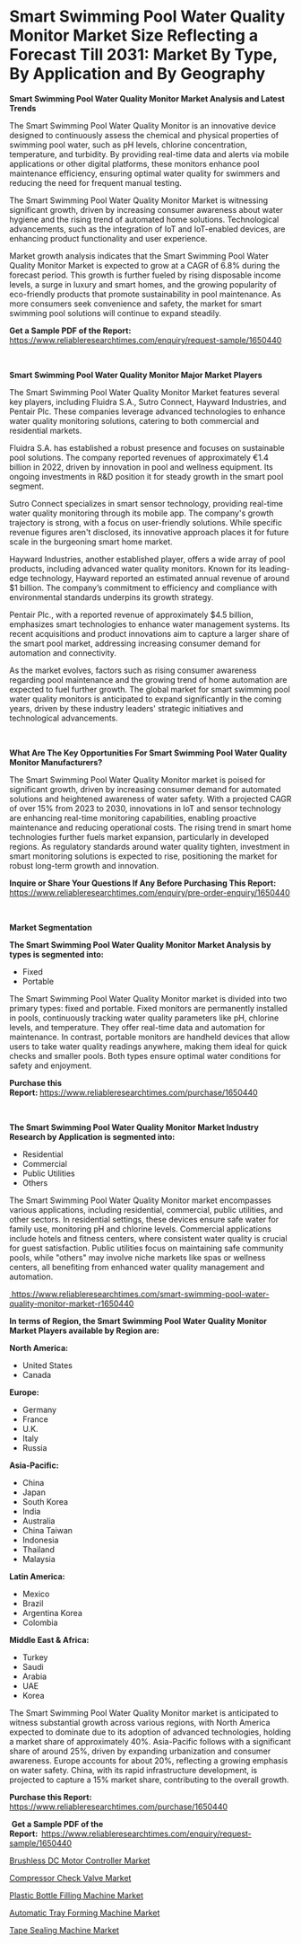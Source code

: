 <p><h1>Smart Swimming Pool Water Quality Monitor Market Size Reflecting a Forecast Till 2031: Market By Type, By Application and By Geography</h1></p><p><strong>Smart Swimming Pool Water Quality Monitor Market Analysis and Latest Trends</strong></p>
<p><p>The Smart Swimming Pool Water Quality Monitor is an innovative device designed to continuously assess the chemical and physical properties of swimming pool water, such as pH levels, chlorine concentration, temperature, and turbidity. By providing real-time data and alerts via mobile applications or other digital platforms, these monitors enhance pool maintenance efficiency, ensuring optimal water quality for swimmers and reducing the need for frequent manual testing.</p><p>The Smart Swimming Pool Water Quality Monitor Market is witnessing significant growth, driven by increasing consumer awareness about water hygiene and the rising trend of automated home solutions. Technological advancements, such as the integration of IoT and IoT-enabled devices, are enhancing product functionality and user experience. </p><p>Market growth analysis indicates that the Smart Swimming Pool Water Quality Monitor Market is expected to grow at a CAGR of 6.8% during the forecast period. This growth is further fueled by rising disposable income levels, a surge in luxury and smart homes, and the growing popularity of eco-friendly products that promote sustainability in pool maintenance. As more consumers seek convenience and safety, the market for smart swimming pool solutions will continue to expand steadily.</p></p>
<p><strong>Get a Sample PDF of the Report:&nbsp;</strong> <a href="https://www.reliableresearchtimes.com/enquiry/request-sample/1650440?utm_campaign=1582&utm_medium=2&utm_source=Github&utm_content=ia&utm_term=18102024&utm_id=smart-swimming-pool-water-quality-monitor">https://www.reliableresearchtimes.com/enquiry/request-sample/1650440</a></p>
<p>&nbsp;</p>
<p><strong>Smart Swimming Pool Water Quality Monitor Major Market Players</strong></p>
<p><p>The Smart Swimming Pool Water Quality Monitor Market features several key players, including Fluidra S.A., Sutro Connect, Hayward Industries, and Pentair Plc. These companies leverage advanced technologies to enhance water quality monitoring solutions, catering to both commercial and residential markets.</p><p>Fluidra S.A. has established a robust presence and focuses on sustainable pool solutions. The company reported revenues of approximately €1.4 billion in 2022, driven by innovation in pool and wellness equipment. Its ongoing investments in R&D position it for steady growth in the smart pool segment.</p><p>Sutro Connect specializes in smart sensor technology, providing real-time water quality monitoring through its mobile app. The company's growth trajectory is strong, with a focus on user-friendly solutions. While specific revenue figures aren't disclosed, its innovative approach places it for future scale in the burgeoning smart home market.</p><p>Hayward Industries, another established player, offers a wide array of pool products, including advanced water quality monitors. Known for its leading-edge technology, Hayward reported an estimated annual revenue of around $1 billion. The company’s commitment to efficiency and compliance with environmental standards underpins its growth strategy.</p><p>Pentair Plc., with a reported revenue of approximately $4.5 billion, emphasizes smart technologies to enhance water management systems. Its recent acquisitions and product innovations aim to capture a larger share of the smart pool market, addressing increasing consumer demand for automation and connectivity.</p><p>As the market evolves, factors such as rising consumer awareness regarding pool maintenance and the growing trend of home automation are expected to fuel further growth. The global market for smart swimming pool water quality monitors is anticipated to expand significantly in the coming years, driven by these industry leaders' strategic initiatives and technological advancements.</p></p>
<p>&nbsp;</p>
<p><strong>What Are The Key Opportunities For Smart Swimming Pool Water Quality Monitor Manufacturers?</strong></p>
<p><p>The Smart Swimming Pool Water Quality Monitor market is poised for significant growth, driven by increasing consumer demand for automated solutions and heightened awareness of water safety. With a projected CAGR of over 15% from 2023 to 2030, innovations in IoT and sensor technology are enhancing real-time monitoring capabilities, enabling proactive maintenance and reducing operational costs. The rising trend in smart home technologies further fuels market expansion, particularly in developed regions. As regulatory standards around water quality tighten, investment in smart monitoring solutions is expected to rise, positioning the market for robust long-term growth and innovation.</p></p>
<p><strong>Inquire or Share Your Questions If Any Before Purchasing This Report:</strong> <a href="https://www.reliableresearchtimes.com/enquiry/pre-order-enquiry/1650440?utm_campaign=1582&utm_medium=2&utm_source=Github&utm_content=ia&utm_term=18102024&utm_id=smart-swimming-pool-water-quality-monitor">https://www.reliableresearchtimes.com/enquiry/pre-order-enquiry/1650440</a></p>
<p>&nbsp;</p>
<p><strong>Market Segmentation</strong></p>
<p><strong>The Smart Swimming Pool Water Quality Monitor Market Analysis by types is segmented into:</strong></p>
<p><ul><li>Fixed</li><li>Portable</li></ul></p>
<p><p>The Smart Swimming Pool Water Quality Monitor market is divided into two primary types: fixed and portable. Fixed monitors are permanently installed in pools, continuously tracking water quality parameters like pH, chlorine levels, and temperature. They offer real-time data and automation for maintenance. In contrast, portable monitors are handheld devices that allow users to take water quality readings anywhere, making them ideal for quick checks and smaller pools. Both types ensure optimal water conditions for safety and enjoyment.</p></p>
<p><strong>Purchase this Report:&nbsp;</strong><a href="https://www.reliableresearchtimes.com/purchase/1650440?utm_campaign=1582&utm_medium=2&utm_source=Github&utm_content=ia&utm_term=18102024&utm_id=smart-swimming-pool-water-quality-monitor">https://www.reliableresearchtimes.com/purchase/1650440</a></p>
<p>&nbsp;</p>
<p><strong>The Smart Swimming Pool Water Quality Monitor Market Industry Research by Application is segmented into:</strong></p>
<p><ul><li>Residential</li><li>Commercial</li><li>Public Utilities</li><li>Others</li></ul></p>
<p><p>The Smart Swimming Pool Water Quality Monitor market encompasses various applications, including residential, commercial, public utilities, and other sectors. In residential settings, these devices ensure safe water for family use, monitoring pH and chlorine levels. Commercial applications include hotels and fitness centers, where consistent water quality is crucial for guest satisfaction. Public utilities focus on maintaining safe community pools, while "others" may involve niche markets like spas or wellness centers, all benefiting from enhanced water quality management and automation.</p></p>
<p><a href="https://www.reliableresearchtimes.com/smart-swimming-pool-water-quality-monitor-market-r1650440?utm_campaign=1582&utm_medium=2&utm_source=Github&utm_content=ia&utm_term=18102024&utm_id=smart-swimming-pool-water-quality-monitor">&nbsp;https://www.reliableresearchtimes.com/smart-swimming-pool-water-quality-monitor-market-r1650440</a></p>
<p><strong>In terms of Region, the Smart Swimming Pool Water Quality Monitor Market Players available by Region are:</strong></p>
<p>
    <p> <strong> North America: </strong>
        <ul>
            <li>United States</li>
            <li>Canada</li>
        </ul>
        </p> 
    <p> <strong> Europe: </strong>
        <ul>
            <li>Germany</li>
            <li>France</li>
            <li>U.K.</li>
            <li>Italy</li>
            <li>Russia</li>
        </ul>
        </p> 
    <p> <strong> Asia-Pacific: </strong>
        <ul>
            <li>China</li>
            <li>Japan</li>
            <li>South Korea</li>
            <li>India</li>
            <li>Australia</li>
            <li>China Taiwan</li>
            <li>Indonesia</li>
            <li>Thailand</li>
            <li>Malaysia</li>
        </ul>
        </p> 
    <p> <strong> Latin America: </strong>
        <ul>
            <li>Mexico</li>
            <li>Brazil</li>
            <li>Argentina Korea</li>
            <li>Colombia</li>
        </ul>
        </p> 
    <p> <strong> Middle East & Africa: </strong>
        <ul>
            <li>Turkey</li>
            <li>Saudi</li>
            <li>Arabia</li>
            <li>UAE</li>
            <li>Korea</li>
        </ul>
    </p>
    </p>
<p><p>The Smart Swimming Pool Water Quality Monitor market is anticipated to witness substantial growth across various regions, with North America expected to dominate due to its adoption of advanced technologies, holding a market share of approximately 40%. Asia-Pacific follows with a significant share of around 25%, driven by expanding urbanization and consumer awareness. Europe accounts for about 20%, reflecting a growing emphasis on water safety. China, with its rapid infrastructure development, is projected to capture a 15% market share, contributing to the overall growth.</p></p>
<p><strong>Purchase this Report: </strong><a href="https://www.reliableresearchtimes.com/purchase/1650440?utm_campaign=1582&utm_medium=2&utm_source=Github&utm_content=ia&utm_term=18102024&utm_id=smart-swimming-pool-water-quality-monitor">https://www.reliableresearchtimes.com/purchase/1650440</a></p>
<p>&nbsp;<strong>Get a Sample PDF of the Report:&nbsp;&nbsp;</strong><a href="https://www.reliableresearchtimes.com/enquiry/request-sample/1650440?utm_campaign=1582&utm_medium=2&utm_source=Github&utm_content=ia&utm_term=18102024&utm_id=smart-swimming-pool-water-quality-monitor">https://www.reliableresearchtimes.com/enquiry/request-sample/1650440</a></p>
<p><strong></strong></p>
<p><p><a href="https://www.linkedin.com/pulse/global-brushless-dc-motor-controller-market-forecast-2024-cehmc?utm_campaign=1582&utm_medium=2&utm_source=Github&utm_content=ia&utm_term=18102024&utm_id=smart-swimming-pool-water-quality-monitor">Brushless DC Motor Controller Market</a></p><p><a href="https://www.linkedin.com/pulse/evolution-compressor-check-valve-market-key-shifts-from-2024-2031-a1kxc?utm_campaign=1582&utm_medium=2&utm_source=Github&utm_content=ia&utm_term=18102024&utm_id=smart-swimming-pool-water-quality-monitor">Compressor Check Valve Market</a></p><p><a href="https://www.linkedin.com/pulse/future-ready-strategic-insights-global-plastic-bottle-filling-megcc?utm_campaign=1582&utm_medium=2&utm_source=Github&utm_content=ia&utm_term=18102024&utm_id=smart-swimming-pool-water-quality-monitor">Plastic Bottle Filling Machine Market</a></p><p><a href="https://www.linkedin.com/pulse/automatic-tray-forming-machine-market-dynamics-application-types-xg1xc?utm_campaign=1582&utm_medium=2&utm_source=Github&utm_content=ia&utm_term=18102024&utm_id=smart-swimming-pool-water-quality-monitor">Automatic Tray Forming Machine Market</a></p><p><a href="https://www.linkedin.com/pulse/mapping-tape-sealing-machine-market-trends-challenges-breakthroughs-u8coc?utm_campaign=1582&utm_medium=2&utm_source=Github&utm_content=ia&utm_term=18102024&utm_id=smart-swimming-pool-water-quality-monitor">Tape Sealing Machine Market</a></p></p>